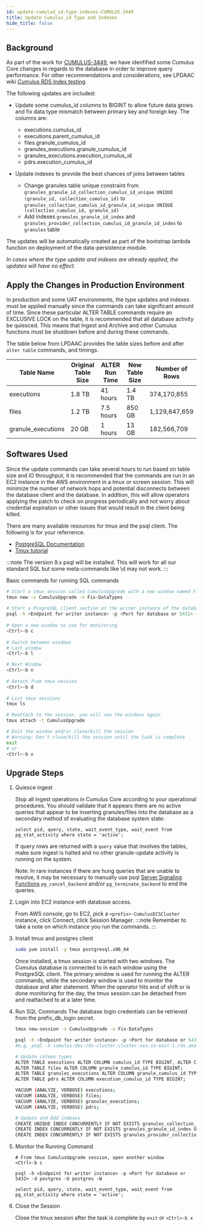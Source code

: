 ```yaml
---
id: update-cumulud_id-type-indexes-CUMULUS-3449
title: Update Cumulus_id Type and Indexes
hide_title: false
---
```


## Background

As part of the work for [CUMULUS-3449](https://bugs.earthdata.nasa.gov/browse/CUMULUS-3449), we have idenfified some Cumulus Core changes in
regards to the database in order to improve query performance. For other recommendations and considerations, see LPDAAC wiki
[Cumulus RDS Index testing](https://wiki.earthdata.nasa.gov/pages/viewpage.action?spaceKey=LPCUMULUS&title=Cumulus+RDS+Index+testing).

The following updates are included:

- Update some cumulus_id columns to BIGINT to allow future data grows and fix data type mismatch between primary key and foreign key. The columns are:
  - executions.cumulus_id
  - executions.parent_cumulus_id
  - files.granule_cumulus_id
  - granules_executions.granule_cumulus_id
  - granules_executions.execution_cumulus_id
  - pdrs.execution_cumulus_id

- Update indexes to provide the best chances of joins between tables
  - Change granules table unique constraint from
    `granules_granule_id_collection_cumulus_id_unique UNIQUE (granule_id, collection_cumulus_id)`
    to
    `granules_collection_cumulus_id_granule_id_unique UNIQUE (collection_cumulus_id, granule_id)`
  - Add indexes `granules_granule_id_index` and `granules_provider_collection_cumulus_id_granule_id_index`
    to `granules` table

The updates will be automatically created as part of the bootstrap lambda function on deployment of the data-persistence module.

*In cases where the type update and indexes are already applied, the updates will have no effect.*

## Apply the Changes in Production Environment

In production and some UAT environments, the type updates and indexes must be applied manually since the commands can take significant
amount of time. Since these particular ALTER TABLE commands require an EXCLUSIVE LOCK on the table, it is recommended that
all database activity be quiesced. This means that Ingest and Archive and other Cumulus functions must be shutdown before and during these commands.

The table below from LPDAAC provides the table sizes before and after `alter table` commands, and timings.

| Table Name | Original Table Size | ALTER Run Time | New Table Size | Number of Rows |
|---|---|---|---|---|
| executions | 1.8 TB | 41 hours | 1.4 TB | 374,170,855 |
| files | 1.2 TB | 7.5 hours | 850 GB | 1,129,847,659 |
| granule_executions | 20 GB | 1 hours | 13 GB | 182,566,709 |

## Softwares Used

Since the update commands can take several hours to run based on table size and IO throughput, it is recommended that the commands are run in an EC2 instance
in the AWS environment in a tmux or screen session. This will minimize the number of network hops and potential disconnects between the database client
and the database. In addition, this will allow operators applying the patch to check on progress periodically and not worry about credential expiration or
other issues that would result in the client being killed.

There are many available resources for tmux and the psql client. The following is for your referrence.

- [PostgreSQL Documentation](https://www.postgresql.org/docs/13/app-psql.html)
- [Tmux tutorial](https://www.linuxtrainingacademy.com/tmux-tutorial/)

:::note
The version 9.x psql will be installed. This will work for all our standard SQL but some meta-commands like \d may not work.
:::

Basic commands for running SQL commands

```sh
# Start a tmux session called CumulusUpgrade with a new window named Fix-DataTypes
tmux new -s CumulusUpgrade -n Fix-DataTypes
 
# Start a PosgreSQL client section on the writer instance of the database cluster and prompt for password
psql -h <Endpoint for writer instance> -p <Port for database or 5432> -d <cumulus database name or postgres> -U <database admin user or postgres> -W
  
# Open a new window to use for monitoring
<Ctrl>-b c
 
# Switch between windows
# Last window
<Ctrl>-b l

# Next Window
<Ctrl>-b n
 
# Detach from tmux session
<Ctrl>-b d
 
# List tmux sessions
tmux ls

# Reattach to the session, you will see the windows again
tmux attach -t CumulusUpgrade

# Exit the window and/or close/kill the session
# Warning: Don't close/kill the session until the task is complete
exit
# or
<Ctrl>-b x
```

## Upgrade Steps

1. Quiesce ingest

    Stop all ingest operations in Cumulus Core according to your operational procedures. You should validate
    that it appears there are no active queries that appear to be inserting granules/files into the database
    as a secondary method of evaluating the database system state:

    ```text
    select pid, query, state, wait_event_type, wait_event from pg_stat_activity where state = 'active';
    ```

    If query rows are returned with a `query` value that involves the tables, make sure ingest is halted
    and no other granule-update activity is running on the system.

    Note: In rare instances if there are hung queries that are unable to resolve, it may be necessary to
    manually use psql [Server Signaling
    Functions](https://www.postgresql.org/docs/13/functions-admin.html#FUNCTIONS-ADMIN-SIGNAL)
    `pg_cancel_backend` and/or
    `pg_terminate_backend` to end the queries.

2. Login into EC2 instance with database access.

    From AWS console, go to EC2, pick a `<prefix>-CumulusECSCluster` instance, click Connect, click Session Manager.
    :::note Remember to take a note on which instance you run the commands. :::

3. Install tmux and postgres client

    ```sh
    sudo yum install -y tmux postgresql.x86_64
    ```

    Once installed, a tmux session is started with two windows. The Cumulus database is connected to in each window
    using the PostgreSQL client. The primary window is used for running the ALTER commands, while the secondary window
    is used to monitor the database and alter statement. When the operator hits end of shift or is done monitoring for
    the day, the tmux session can be detached from and reattached to at a later time.

4. Run SQL Commands
    The database login credentials can be retrieved from the prefix_db_login secret.

    ```sh
    tmux new-session -s CumulusUpgrade -n Fix-DataTypes

    psql -h <Endpoint for writer instance> -p <Port for database or 5432> -d <cumulus database name or postgres> -U <database admin user or postgres> -W
    #e.g. psql -h cumulus-dev-rds-cluster.cluster-xxx.us-east-1.rds.amazonaws.com -p 5432 -d cumulus_test_db -U cumulus_test -W

    # Update column types
    ALTER TABLE executions ALTER COLUMN cumulus_id TYPE BIGINT, ALTER COLUMN parent_cumulus_id TYPE BIGINT;
    ALTER TABLE files ALTER COLUMN granule_cumulus_id TYPE BIGINT;
    ALTER TABLE granules_executions ALTER COLUMN granule_cumulus_id TYPE BIGINT, ALTER COLUMN execution_cumulus_id TYPE BIGINT;
    ALTER TABLE pdrs ALTER COLUMN execution_cumulus_id TYPE BIGINT;

    VACUUM (ANALYZE, VERBOSE) executions;
    VACUUM (ANALYZE, VERBOSE) files;
    VACUUM (ANALYZE, VERBOSE) granules_executions;
    VACUUM (ANALYZE, VERBOSE) pdrs;

    # Update and Add indexes
    CREATE UNIQUE INDEX CONCURRENTLY IF NOT EXISTS granules_collection_cumulus_id_granule_id_unique ON granules(collection_cumulus_id, granule_id);
    CREATE INDEX CONCURRENTLY IF NOT EXISTS granules_granule_id_index ON granules(granule_id);
    CREATE INDEX CONCURRENTLY IF NOT EXISTS granules_provider_collection_cumulus_id_granule_id_index ON granules(provider_cumulus_id, collection_cumulus_id, granule_id);
    ```

5. Monitor the Running Command

    ```text
    # From tmux CumulusUpgrade session, open another window
    <Ctrl>-b c

    psql -h <Endpoint for writer instance> -p <Port for database or 5432> -d postgres -U postgres -W

    select pid, query, state, wait_event_type, wait_event from pg_stat_activity where state = 'active';
    ```

6. Close the Session

    Close the tmux session after the task is complete by `exit` or `<Ctrl>-b x`
